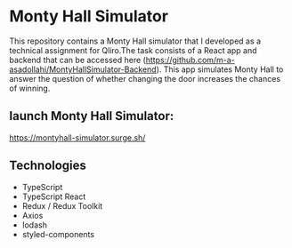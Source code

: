 # Monty Hall Simulator

This repository contains a Monty Hall simulator that I developed as a technical assignment for Qliro.The task consists of a React app and backend that can be accessed here (https://github.com/m-a-asadollahi/MontyHallSimulator-Backend). This app simulates Monty Hall to answer the question of whether changing the door increases the chances of winning.

## launch Monty Hall Simulator:

https://montyhall-simulator.surge.sh/

## Technologies

- TypeScript
- TypeScript React
- Redux / Redux Toolkit
- Axios
- lodash
- styled-components
